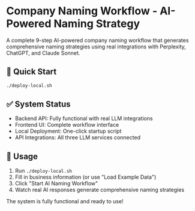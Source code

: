 # Company Naming Workflow - AI-Powered Naming Strategy

A complete 9-step AI-powered company naming workflow that generates comprehensive naming strategies using real integrations with Perplexity, ChatGPT, and Claude Sonnet.

## 🚀 Quick Start

```bash
./deploy-local.sh
```

## ✅ System Status

- Backend API: Fully functional with real LLM integrations
- Frontend UI: Complete workflow interface  
- Local Deployment: One-click startup script
- API Integrations: All three LLM services connected

## 📝 Usage

1. Run `./deploy-local.sh`
2. Fill in business information (or use "Load Example Data")
3. Click "Start AI Naming Workflow"
4. Watch real AI responses generate comprehensive naming strategies

The system is fully functional and ready to use!
